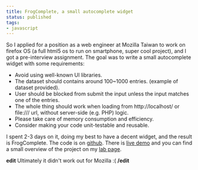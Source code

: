 ```yaml
---
title: FrogComplete, a small autocomplete widget
status: published
tags:
- javascript
---
```


So I applied for a position as a web engineer at Mozilla Taiwan to work on firefox OS (a full html5 os to run on smartphone, super cool project), and I got a pre-interview assignment. The goal was to write a small autocomplete widget with some requirements:
<ul>
	<li>Avoid using well-known UI libraries.</li>
	<li>The dataset should contains around 100~1000 entries. (example of dataset provided).</li>
	<li>User should be blocked from submit the input unless the input
matches one of the entries.</li>
	<li>The whole thing should work when loading from <span class="moz-txt-link-freetext">http://localhost/</span> or
file:/// url, without server-side (e.g. PHP) logic.</li>
	<li>Please take care of memory consumption and efficiency.</li>
	<li>Consider making your code unit-testable and reusable.</li>
</ul>
I spent 2-3 days on it, doing my best to have a decent widget, and the result is FrogComplete. The code is on <a href="https://github.com/geekingfrog/frogComplete">github</a>. There is <a href="http://geekingfrog.com/frogComplete/demo/demo.html">live demo</a> and you can find a small overview of the project on my <a href="http://geekingfrog.com/lab.html">lab page</a>.

**edit** Ultimately it didn't work out for Mozilla :( **/edit**